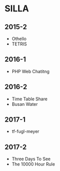 # SILLA

## 2015-2
- Othello
- TETRIS

## 2016-1
- PHP Web Chatitng

## 2016-2
- Time Table Share
- Busan Water

## 2017-1
- tf-fugl-meyer

## 2017-2
- Three Days To See
- The 10000 Hour Rule
